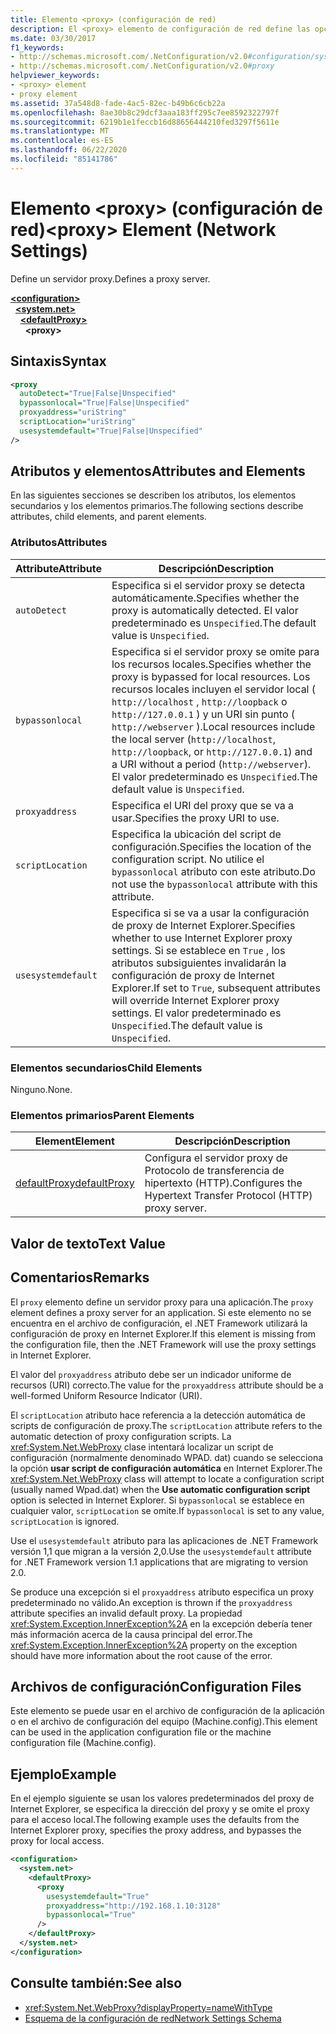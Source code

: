 ```yaml
---
title: Elemento <proxy> (configuración de red)
description: El <proxy> elemento de configuración de red define las opciones del servidor proxy en el .NET Framework. En este artículo se incluye un ejemplo.
ms.date: 03/30/2017
f1_keywords:
- http://schemas.microsoft.com/.NetConfiguration/v2.0#configuration/system.net/defaultProxy/proxy
- http://schemas.microsoft.com/.NetConfiguration/v2.0#proxy
helpviewer_keywords:
- <proxy> element
- proxy element
ms.assetid: 37a548d8-fade-4ac5-82ec-b49b6c6cb22a
ms.openlocfilehash: 8ae30b8c29dcf3aaa183ff295c7ee8592322797f
ms.sourcegitcommit: 6219b1e1feccb16d88656444210fed3297f5611e
ms.translationtype: MT
ms.contentlocale: es-ES
ms.lasthandoff: 06/22/2020
ms.locfileid: "85141786"
---
```

# <a name="proxy-element-network-settings"></a><span data-ttu-id="5e717-104">Elemento \<proxy> (configuración de red)</span><span class="sxs-lookup"><span data-stu-id="5e717-104">\<proxy> Element (Network Settings)</span></span>
<span data-ttu-id="5e717-105">Define un servidor proxy.</span><span class="sxs-lookup"><span data-stu-id="5e717-105">Defines a proxy server.</span></span>  

[**\<configuration>**](../configuration-element.md)\
&nbsp;&nbsp;[**\<system.net>**](system-net-element-network-settings.md)\
&nbsp;&nbsp;&nbsp;&nbsp;[**\<defaultProxy>**](defaultproxy-element-network-settings.md)\
&nbsp;&nbsp;&nbsp;&nbsp;&nbsp;&nbsp;**\<proxy>**

## <a name="syntax"></a><span data-ttu-id="5e717-106">Sintaxis</span><span class="sxs-lookup"><span data-stu-id="5e717-106">Syntax</span></span>  
  
```xml  
<proxy
  autoDetect="True|False|Unspecified"
  bypassonlocal="True|False|Unspecified"
  proxyaddress="uriString"
  scriptLocation="uriString"
  usesystemdefault="True|False|Unspecified"
/>
```  
  
## <a name="attributes-and-elements"></a><span data-ttu-id="5e717-107">Atributos y elementos</span><span class="sxs-lookup"><span data-stu-id="5e717-107">Attributes and Elements</span></span>  
 <span data-ttu-id="5e717-108">En las siguientes secciones se describen los atributos, los elementos secundarios y los elementos primarios.</span><span class="sxs-lookup"><span data-stu-id="5e717-108">The following sections describe attributes, child elements, and parent elements.</span></span>  
  
### <a name="attributes"></a><span data-ttu-id="5e717-109">Atributos</span><span class="sxs-lookup"><span data-stu-id="5e717-109">Attributes</span></span>  
  
|<span data-ttu-id="5e717-110">**Attribute**</span><span class="sxs-lookup"><span data-stu-id="5e717-110">**Attribute**</span></span>|<span data-ttu-id="5e717-111">**Descripción**</span><span class="sxs-lookup"><span data-stu-id="5e717-111">**Description**</span></span>|  
|-------------------|---------------------|  
|`autoDetect`|<span data-ttu-id="5e717-112">Especifica si el servidor proxy se detecta automáticamente.</span><span class="sxs-lookup"><span data-stu-id="5e717-112">Specifies whether the proxy is automatically detected.</span></span> <span data-ttu-id="5e717-113">El valor predeterminado es `Unspecified`.</span><span class="sxs-lookup"><span data-stu-id="5e717-113">The default value is `Unspecified`.</span></span>|  
|`bypassonlocal`|<span data-ttu-id="5e717-114">Especifica si el servidor proxy se omite para los recursos locales.</span><span class="sxs-lookup"><span data-stu-id="5e717-114">Specifies whether the proxy is bypassed for local resources.</span></span> <span data-ttu-id="5e717-115">Los recursos locales incluyen el servidor local ( `http://localhost` , `http://loopback` o `http://127.0.0.1` ) y un URI sin punto ( `http://webserver` ).</span><span class="sxs-lookup"><span data-stu-id="5e717-115">Local resources include the local server (`http://localhost`, `http://loopback`, or `http://127.0.0.1`) and a URI without a period (`http://webserver`).</span></span> <span data-ttu-id="5e717-116">El valor predeterminado es `Unspecified`.</span><span class="sxs-lookup"><span data-stu-id="5e717-116">The default value is `Unspecified`.</span></span>|  
|`proxyaddress`|<span data-ttu-id="5e717-117">Especifica el URI del proxy que se va a usar.</span><span class="sxs-lookup"><span data-stu-id="5e717-117">Specifies the proxy URI to use.</span></span>|  
|`scriptLocation`|<span data-ttu-id="5e717-118">Especifica la ubicación del script de configuración.</span><span class="sxs-lookup"><span data-stu-id="5e717-118">Specifies the location of the configuration script.</span></span> <span data-ttu-id="5e717-119">No utilice el `bypassonlocal` atributo con este atributo.</span><span class="sxs-lookup"><span data-stu-id="5e717-119">Do not use the `bypassonlocal` attribute with this attribute.</span></span> |  
|`usesystemdefault`|<span data-ttu-id="5e717-120">Especifica si se va a usar la configuración de proxy de Internet Explorer.</span><span class="sxs-lookup"><span data-stu-id="5e717-120">Specifies whether to use Internet Explorer proxy settings.</span></span> <span data-ttu-id="5e717-121">Si se establece en `True` , los atributos subsiguientes invalidarán la configuración de proxy de Internet Explorer.</span><span class="sxs-lookup"><span data-stu-id="5e717-121">If set to `True`, subsequent attributes will override Internet Explorer proxy settings.</span></span> <span data-ttu-id="5e717-122">El valor predeterminado es `Unspecified`.</span><span class="sxs-lookup"><span data-stu-id="5e717-122">The default value is `Unspecified`.</span></span>|  
  
### <a name="child-elements"></a><span data-ttu-id="5e717-123">Elementos secundarios</span><span class="sxs-lookup"><span data-stu-id="5e717-123">Child Elements</span></span>  
 <span data-ttu-id="5e717-124">Ninguno.</span><span class="sxs-lookup"><span data-stu-id="5e717-124">None.</span></span>  
  
### <a name="parent-elements"></a><span data-ttu-id="5e717-125">Elementos primarios</span><span class="sxs-lookup"><span data-stu-id="5e717-125">Parent Elements</span></span>  
  
|<span data-ttu-id="5e717-126">**Element**</span><span class="sxs-lookup"><span data-stu-id="5e717-126">**Element**</span></span>|<span data-ttu-id="5e717-127">**Descripción**</span><span class="sxs-lookup"><span data-stu-id="5e717-127">**Description**</span></span>|  
|-----------------|---------------------|  
|[<span data-ttu-id="5e717-128">defaultProxy</span><span class="sxs-lookup"><span data-stu-id="5e717-128">defaultProxy</span></span>](defaultproxy-element-network-settings.md)|<span data-ttu-id="5e717-129">Configura el servidor proxy de Protocolo de transferencia de hipertexto (HTTP).</span><span class="sxs-lookup"><span data-stu-id="5e717-129">Configures the Hypertext Transfer Protocol (HTTP) proxy server.</span></span>|  
  
## <a name="text-value"></a><span data-ttu-id="5e717-130">Valor de texto</span><span class="sxs-lookup"><span data-stu-id="5e717-130">Text Value</span></span>  
  
## <a name="remarks"></a><span data-ttu-id="5e717-131">Comentarios</span><span class="sxs-lookup"><span data-stu-id="5e717-131">Remarks</span></span>  
 <span data-ttu-id="5e717-132">El `proxy` elemento define un servidor proxy para una aplicación.</span><span class="sxs-lookup"><span data-stu-id="5e717-132">The `proxy` element defines a proxy server for an application.</span></span> <span data-ttu-id="5e717-133">Si este elemento no se encuentra en el archivo de configuración, el .NET Framework utilizará la configuración de proxy en Internet Explorer.</span><span class="sxs-lookup"><span data-stu-id="5e717-133">If this element is missing from the configuration file, then the .NET Framework will use the proxy settings in Internet Explorer.</span></span>  
  
 <span data-ttu-id="5e717-134">El valor del `proxyaddress` atributo debe ser un indicador uniforme de recursos (URI) correcto.</span><span class="sxs-lookup"><span data-stu-id="5e717-134">The value for the `proxyaddress` attribute should be a well-formed Uniform Resource Indicator (URI).</span></span>  
  
 <span data-ttu-id="5e717-135">El `scriptLocation` atributo hace referencia a la detección automática de scripts de configuración de proxy.</span><span class="sxs-lookup"><span data-stu-id="5e717-135">The `scriptLocation` attribute refers to the automatic detection of proxy configuration scripts.</span></span> <span data-ttu-id="5e717-136">La <xref:System.Net.WebProxy> clase intentará localizar un script de configuración (normalmente denominado WPAD. dat) cuando se selecciona la opción **usar script de configuración automática** en Internet Explorer.</span><span class="sxs-lookup"><span data-stu-id="5e717-136">The <xref:System.Net.WebProxy> class will attempt to locate a configuration script (usually named Wpad.dat) when the **Use automatic configuration script** option is selected in Internet Explorer.</span></span> <span data-ttu-id="5e717-137">Si `bypassonlocal` se establece en cualquier valor, `scriptLocation` se omite.</span><span class="sxs-lookup"><span data-stu-id="5e717-137">If `bypassonlocal` is set to any value, `scriptLocation` is ignored.</span></span>
  
 <span data-ttu-id="5e717-138">Use el `usesystemdefault` atributo para las aplicaciones de .NET Framework versión 1,1 que migran a la versión 2,0.</span><span class="sxs-lookup"><span data-stu-id="5e717-138">Use the `usesystemdefault` attribute for .NET Framework version 1.1 applications that are migrating to version 2.0.</span></span>  
  
 <span data-ttu-id="5e717-139">Se produce una excepción si el `proxyaddress` atributo especifica un proxy predeterminado no válido.</span><span class="sxs-lookup"><span data-stu-id="5e717-139">An exception is thrown if the `proxyaddress` attribute specifies an invalid default proxy.</span></span> <span data-ttu-id="5e717-140">La propiedad <xref:System.Exception.InnerException%2A> en la excepción debería tener más información acerca de la causa principal del error.</span><span class="sxs-lookup"><span data-stu-id="5e717-140">The <xref:System.Exception.InnerException%2A> property on the exception should have more information about the root cause of the error.</span></span>  
  
## <a name="configuration-files"></a><span data-ttu-id="5e717-141">Archivos de configuración</span><span class="sxs-lookup"><span data-stu-id="5e717-141">Configuration Files</span></span>  
 <span data-ttu-id="5e717-142">Este elemento se puede usar en el archivo de configuración de la aplicación o en el archivo de configuración del equipo (Machine.config).</span><span class="sxs-lookup"><span data-stu-id="5e717-142">This element can be used in the application configuration file or the machine configuration file (Machine.config).</span></span>  
  
## <a name="example"></a><span data-ttu-id="5e717-143">Ejemplo</span><span class="sxs-lookup"><span data-stu-id="5e717-143">Example</span></span>  
 <span data-ttu-id="5e717-144">En el ejemplo siguiente se usan los valores predeterminados del proxy de Internet Explorer, se especifica la dirección del proxy y se omite el proxy para el acceso local.</span><span class="sxs-lookup"><span data-stu-id="5e717-144">The following example uses the defaults from the Internet Explorer proxy, specifies the proxy address, and bypasses the proxy for local access.</span></span>  
  
```xml  
<configuration>  
  <system.net>  
    <defaultProxy>  
      <proxy  
        usesystemdefault="True"  
        proxyaddress="http://192.168.1.10:3128"  
        bypassonlocal="True"  
      />  
    </defaultProxy>  
  </system.net>  
</configuration>  
```  
  
## <a name="see-also"></a><span data-ttu-id="5e717-145">Consulte también:</span><span class="sxs-lookup"><span data-stu-id="5e717-145">See also</span></span>

- <xref:System.Net.WebProxy?displayProperty=nameWithType>
- [<span data-ttu-id="5e717-146">Esquema de la configuración de red</span><span class="sxs-lookup"><span data-stu-id="5e717-146">Network Settings Schema</span></span>](index.md)

